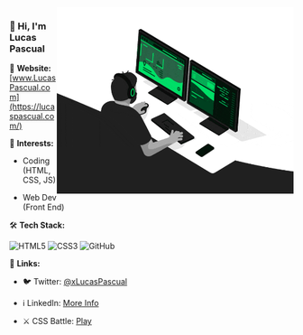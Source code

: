 <img align="right" src="https://github.com/xLucasPascual/xLucasPascual/blob/main/developer.gif" alt="Coder GIF" width="420" height="330">

### 👋 Hi, I'm Lucas Pascual

👤 **Website:** [www.LucasPascual.com](https://lucaspascual.com/)

🎨 **Interests:**

- Coding (HTML, CSS, JS)

- Web Dev (Front End)

🛠 **Tech Stack:**

![HTML5](https://img.shields.io/badge/-HTML5-000000?style=flat&logo=HTML5)
![CSS3](https://img.shields.io/badge/-CSS3-000000?style=flat&logo=CSS3)
![GitHub](https://img.shields.io/badge/-GitHub-000000?style=flat&logo=github&logoColor=FFFFFF)

🔗 **Links:**

- 🐦 Twitter: [@xLucasPascual](https://twitter.com/xLucasPascual)

- ℹ️ LinkedIn: [More Info](https://www.linkedin.com/in/xlucaspascual)

- ⚔️ CSS Battle: [Play](https://cssbattle.dev/player/xlucaspascual)
